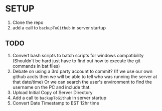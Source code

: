 # SETUP
1. Clone the repo
2. add a call to ```backupToGithub``` in server startup


## TODO

1. Convert bash scripts to batch scripts for windows compatibility (Shouldn't be hard just have to find out how to execute the git commands in bat files)
1. Debate on using a 3rd party account to commit? (If we use our own github accts then we will be able to tell who was running the server at that date/time) Or we can search the user's environment to find the username on the PC and include that.
1. Upload Initial Copy of Server Directory
1. Add a call to ```backupToGithub``` in server startup
1. Convert Date Timestamp to EST 12hr time
